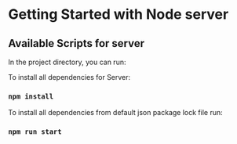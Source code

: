 # Getting Started with Node server

## Available Scripts for server

In the project directory, you can run:  

To install all dependencies for Server:
### `npm install`

To install all dependencies from default json package lock file run:
### `npm run start`